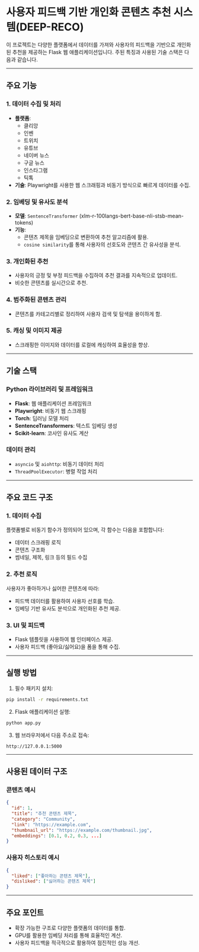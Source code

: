 # 사용자 피드백 기반 개인화 콘텐츠 추천 시스템(DEEP-RECO)

이 프로젝트는 다양한 플랫폼에서 데이터를 가져와 사용자의 피드백을 기반으로 개인화된 추천을 제공하는 Flask 웹 애플리케이션입니다. 주된 특징과 사용된 기술 스택은 다음과 같습니다.

---

## 주요 기능

### 1. 데이터 수집 및 처리
- **플랫폼**: 
  - 클리앙
  - 인벤
  - 트위치
  - 유튜브
  - 네이버 뉴스
  - 구글 뉴스
  - 인스타그램
  - 틱톡
- **기술**: Playwright를 사용한 웹 스크래핑과 비동기 방식으로 빠르게 데이터를 수집.

### 2. 임베딩 및 유사도 분석
- **모델**: `SentenceTransformer` (xlm-r-100langs-bert-base-nli-stsb-mean-tokens)
- **기능**:
  - 콘텐츠 제목을 임베딩으로 변환하여 추천 알고리즘에 활용.
  - `cosine similarity`를 통해 사용자의 선호도와 콘텐츠 간 유사성을 분석.

### 3. 개인화된 추천
- 사용자의 긍정 및 부정 피드백을 수집하여 추천 결과를 지속적으로 업데이트.
- 비슷한 콘텐츠를 실시간으로 추천.

### 4. 범주화된 콘텐츠 관리
- 콘텐츠를 카테고리별로 정리하여 사용자 검색 및 탐색을 용이하게 함.

### 5. 캐싱 및 이미지 제공
- 스크래핑한 이미지와 데이터를 로컬에 캐싱하여 효율성을 향상.

---

## 기술 스택

### Python 라이브러리 및 프레임워크
- **Flask**: 웹 애플리케이션 프레임워크
- **Playwright**: 비동기 웹 스크래핑
- **Torch**: 딥러닝 모델 처리
- **SentenceTransformers**: 텍스트 임베딩 생성
- **Scikit-learn**: 코사인 유사도 계산

### 데이터 관리
- `asyncio` 및 `aiohttp`: 비동기 데이터 처리
- `ThreadPoolExecutor`: 병렬 작업 처리

---

## 주요 코드 구조

### 1. 데이터 수집
플랫폼별로 비동기 함수가 정의되어 있으며, 각 함수는 다음을 포함합니다:
- 데이터 스크래핑 로직
- 콘텐츠 구조화
- 썸네일, 제목, 링크 등의 필드 수집

### 2. 추천 로직
사용자가 좋아하거나 싫어한 콘텐츠에 따라:
- 피드백 데이터를 활용하여 사용자 선호를 학습.
- 임베딩 기반 유사도 분석으로 개인화된 추천 제공.

### 3. UI 및 피드백
- Flask 템플릿을 사용하여 웹 인터페이스 제공.
- 사용자 피드백 (좋아요/싫어요)을 폼을 통해 수집.

---

## 실행 방법

1. 필수 패키지 설치:
```bash
pip install -r requirements.txt
```

2. Flask 애플리케이션 실행:
```bash
python app.py
```

3. 웹 브라우저에서 다음 주소로 접속:
```
http://127.0.0.1:5000
```

---

## 사용된 데이터 구조

### 콘텐츠 예시
```json
{
  "id": 1,
  "title": "추천 콘텐츠 제목",
  "category": "Community",
  "link": "https://example.com",
  "thumbnail_url": "https://example.com/thumbnail.jpg",
  "embeddings": [0.1, 0.2, 0.3, ...]
}
```

### 사용자 히스토리 예시
```json
{
  "liked": ["좋아하는 콘텐츠 제목"],
  "disliked": ["싫어하는 콘텐츠 제목"]
}
```

---

## 주요 포인트
- 확장 가능한 구조로 다양한 플랫폼의 데이터를 통합.
- GPU를 활용한 임베딩 처리를 통해 효율적인 계산.
- 사용자 피드백을 적극적으로 활용하여 점진적인 성능 개선.
